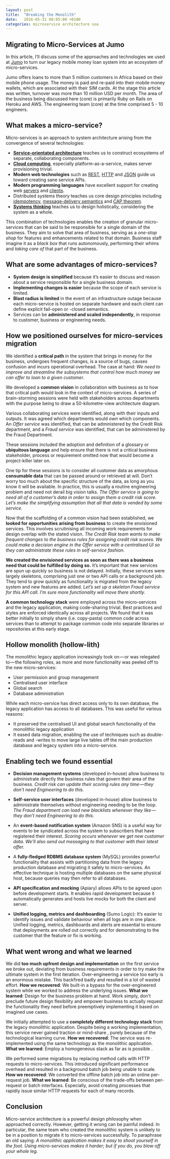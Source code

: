 ```yaml
---
layout: post
title:  "Breaking the Monolith"
date:   2016-05-31 08:05:00 +0100
categories: microservice architecture soa
---
```


## Migrating to Micro-Services at Jumo

<!--more-->

In this article, I’ll discuss some of the approaches and technologies we used at [Jumo](https://jumo.world) to turn our legacy mobile money loan system into an ecosystem of micro-services.

Jumo offers loans to more than 5 million customers in Africa based on their mobile phone usage.
The money is paid and re-paid into their mobile money wallets, which are associated with their SIM cards.
At the stage this article was written, turnover was more than 10 million USD per month.
The area of the business being discussed here (core) is primarily Ruby on Rails on Heroku and AWS.
The engineering team (core) at the time comprised 5 - 10 engineers.

## What makes a micro-service?
Micro-services is an approach to system architecture arising from the convergence of several technologies:

- **[Service-orientated architecture](https://gist.github.com/chitchcock/1281611)** teaches us to construct ecosystems of separate, collaborating components.
- **[Cloud computing](https://en.wikipedia.org/wiki/AWS_Elastic_Beanstalk)**, especially platform-as-a-service, makes server provisioning trivial.
- **Modern web technologies** such as [REST](https://en.wikipedia.org/wiki/Representational_state_transfer), [HTTP](https://en.wikipedia.org/wiki/List_of_HTTP_status_codes) and [JSON](http://www.json.org/) guide us toward creating sane service APIs.
- **Modern programming languages** have excellent support for creating web [servers](https://wyeworks.com/blog/2015/4/20/rails-api-is-going-to-be-included-in-rails-5/) and [clients](https://github.com/jnunemaker/httparty).
- Distributed systems theory teaches us core design principles including [idempotency](https://en.wikipedia.org/wiki/Idempotence), [message-delivery semantics](http://bravenewgeek.com/you-cannot-have-exactly-once-delivery/) and [CAP theorem](https://en.wikipedia.org/wiki/CAP_theorem).
- **[Systems thinking](https://en.wikipedia.org/wiki/Systems_thinking)** teaches us to design holistically, considering the system as a whole.

This combination of technologies enables the creation of granular micro-services that can be said to be responsible for a single domain of the business. They aim to solve that area of business, serving as a *one-stop shop* for features and enhancements related to that domain. Business staff imagine it as a *black box* that runs autonomously, performing their whims and *taking care of* that part of the business.

## What are some advantages of micro-services?
- **System design is simplified** because it’s easier to discuss and reason about a service responsible for a single business domain.
- **Implementing changes is easier** because the scope of each service is limited.
- **Blast radius is limited** in the event of an infrastructure outage because each micro-service is hosted on separate hardware and each client can define explicit fail-open or -closed semantics.
- Services can be **administered and scaled independently**, in response to customer, business or engineering needs.

## How we positioned ourselves for micro-services migration
We identified a **critical path** in the system that brings in money for the business, undergoes frequent changes, is a source of bugs, causes confusion and incurs operational overhead. The case at hand: *We need to improve and streamline the subsystems that control how much money we can offer to loan to a given customer*.

We developed a **common vision** in collaboration with business as to how that critical path would look in the context of micro-services. A series of brain-storming sessions were held with stakeholders across departments with the purpose being to draw a 50-kilometre-view architecture diagram.

Various collaborating services were identified, along with their inputs and outputs. It was agreed which departments would *own* which components. An *Offer service* was identified, that can be administered by the Credit Risk department, and a *Fraud service* was identified, that can be administered by the Fraud Department.

These sessions included the adoption and definition of a glossary or **ubiquitous language** and help ensure that there is not a critical business stakeholder, process or requirement omitted now that would become a project-killer later on.

One tip for these sessions is to consider all customer data as amorphous **consumable data** that can be passed around or retrieved at will. Don’t worry too much about the specific structure of the data, as long as you know it will be available. In practice, this is usually a routine engineering problem and need not derail big vision talks. *The Offer service is going to need all of a customer’s data in order to assign them a credit risk score. Let’s make the simplifying assumption that all that data is vended by some service.*

Now that the scaffolding of a common vision had been established, we **looked for opportunities arising from business** to create the envisioned services. This involves scrutinising all incoming work requirements for design overlap with the stated vision. *The Credit Risk team wants to make frequent changes to the business rules for assigning credit risk scores. We could make a decision engine in the Offer service with a centralised UI so they can administrate these rules in self-service fashion.*

**We created the envisioned services as soon as there was a business need that could be fulfilled by doing so.** It’s important that new services are spun up quickly so business is not delayed. Initially, these services were largely skeletons, comprising just one or two API calls or a background job. They tend to grow quickly as functionality is migrated from the legacy system and new features are added. *Let’s set up a skeleton Fraud service for this API call. I’m sure more functionality will move there shortly.*

**A common technology stack** were employed across the micro-services and the legacy application, making code-sharing trivial. Best practices and styles are enforced identically across all projects. We found that it was better initially to simply share (i.e. copy-pasta) common code across services than to attempt to package common code into separate libraries or repositories at this early stage.

## Hollow monolith (hollow-lith)
The monolithic legacy application increasingly took on — or was relegated to — the following roles, as more and more functionality was peeled off to the new micro-services:

- User permission and group management
- Centralised user interface
- Global search
- Database administration

While each micro-service has direct access only to its own database, the legacy application has access to all databases. This was useful for various reasons:

- It preserved the centralised UI and global search functionality of the monolithic legacy application
- It eased data migration, enabling the use of techniques such as double-reads and -writes to move large live tables off the main production database and legacy system into a micro-service.

## Enabling tech we found essential

- **Decision management systems** (developed in-house) allow business to administrate directly the business rules that govern their area of the business. *Credit risk can update their scoring rules any time — they don’t need Engineering to do this.*

- **Self-service user interfaces** (developed in-house) allow business to administrate themselves without engineering needing to be the loop. *The Fraud department can load new blacklists whenever they like — they don’t need Engineering to do this.*

- An **event-based notification system** (Amazon SNS) is a useful way for events to be syndicated across the system to subscribers that have registered their interest. *Scoring occurs whenever we get new customer data. We’ll also send out messaging to that customer with their latest offer.*

- A **fully-fledged RDBMS database system** (MySQL) provides powerful functionality that assists with partitioning data from the legacy production database and migrating it safely to micro-services. An effective technique is hosting multiple databases on the same physical host, because queries may then refer to all databases.

- **API specification and mocking** (Apiary) allows APIs to be agreed upon before development starts. It enables rapid development because it automatically generates and hosts live mocks for both the client and server.

- **Unified logging, metrics and dashboarding** (Sumo Logic): It’s easier to identify issues and validate behaviour when all logs are in one place. Unified logging, metrics, dashboards and alerts are essential to ensure that deployments are rolled out correctly and for demonstrating to the customer that the feature or fix is working.

## What went wrong and what we learned

We did **too much upfront design and implementation** on the first service we broke out, deviating from business requirements in order to try make the ultimate system in the first iteration. Over-engineering a service too early is an enormous mistake. This backfired badly and resulted in a lot of wasted effort. **How we recovered**: We built-in a bypass for the over-engineered system while we worked to address the underlying issues. **What we learned**: Design for the business problem at hand. Work simply, don’t preclude future design flexibility and empower business to actually request the functionality they need before preemptively implementing it based on imagined use cases.

We initially attempted to use a **completely different technology stack** from the legacy monolithic application. Despite being a working implementation, this service never gained traction or mind-share , purely because of the technological learning curve. **How we recovered**: The service was re-implemented using the same technology as the monolithic application. **What we learned**: Employ a homogeneous stack as far as is possible .

We performed some migrations by replacing method calls with HTTP requests to micro-services. This introduced significant performance overhead and resulted in a background batch job being unable to scale. **How we recovered**: We converted the offline batch job into an online per-request job. **What we learned**: Be conscious of the trade-offs between per-request or batch interfaces. Especially, avoid creating processes that rapidly issue similar HTTP requests for each of many records.

## Conclusion
Micro-service architecture is a powerful design philosophy when approached correctly. However, getting it wrong can be painful indeed. In particular, the same team who created the monolithic system is unlikely to be in a position to migrate it to micro-services successfully. To paraphrase an old saying: *A monolithic application makes it easy to shoot yourself in the foot. Using micro-services makes it harder; but if you do, you blow off your whole leg.*
